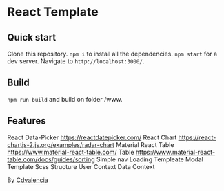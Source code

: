 # React Template

## Quick start

Clone this repository.
`npm i` to install all the dependencies.
`npm start` for a dev server. Navigate to `http://localhost:3000/`.

## Build

`npm run build` and build on folder /www.

## Features

React Data-Picker https://reactdatepicker.com/
React Chart https://react-chartjs-2.js.org/examples/radar-chart
Material React Table https://www.material-react-table.com/
Table https://www.material-react-table.com/docs/guides/sorting
Simple nav
Loading Templeate
Modal Template
Scss Structure
User Context
Data Context


By [Cdvalencia](https://github.com/Cdvalencia)